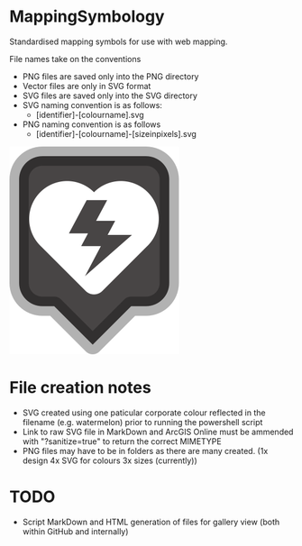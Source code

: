 # MappingSymbology
Standardised mapping symbols for use with web mapping.

File names take on the  conventions
 * PNG files are saved only into the PNG directory
 * Vector files are only in SVG format
 * SVG files are saved only into the SVG directory
 * SVG naming convention is as follows:
   * [identifier]-[colourname].svg
 * PNG naming convention is as follows
   * [identifier]-[colourname]-[sizeinpixels].svg

![Automated External Defibrillator](https://raw.githubusercontent.com/MichaelLindsayCOGC/MappingSymbology/master/SVG/defibrillator-single.svg?sanitize=true)


# File creation notes
 * SVG created using one paticular corporate colour reflected in the filename (e.g. watermelon) prior to running the powershell script
 * Link to raw SVG file in MarkDown and ArcGIS Online must be ammended with "?sanitize=true" to return the correct MIMETYPE
 * PNG files may have to be in folders as there are many created. (1x design 4x SVG for colours 3x sizes (currently))

# TODO
 * Script MarkDown and HTML generation of files for gallery view (both within GitHub and internally)